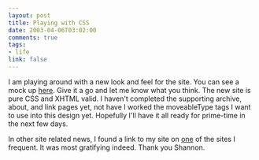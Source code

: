 ```yaml
--- 
layout: post
title: Playing with CSS
date: 2003-04-06T03:02:00
comments: true
tags:
- life
link: false
---
```

I am playing around with a new look and feel for the site. You can see a mock up <a href="http://www.zanshin.net/template.html" target="_blank">here</a>. Give it a go and let me know what you think. The new site is pure CSS and XHTML valid. I haven't completed the supporting archive, about, and link pages yet, not have I worked the moveableType tags I want to use into this design yet. Hopefully I'll have it all ready for prime-time in the next few days.

In other site related news, I found a link to my site on <a href="http://mydogmeg.com" target="_blank">one</a> of the sites I frequent. It was most gratifying indeed. Thank you Shannon.
